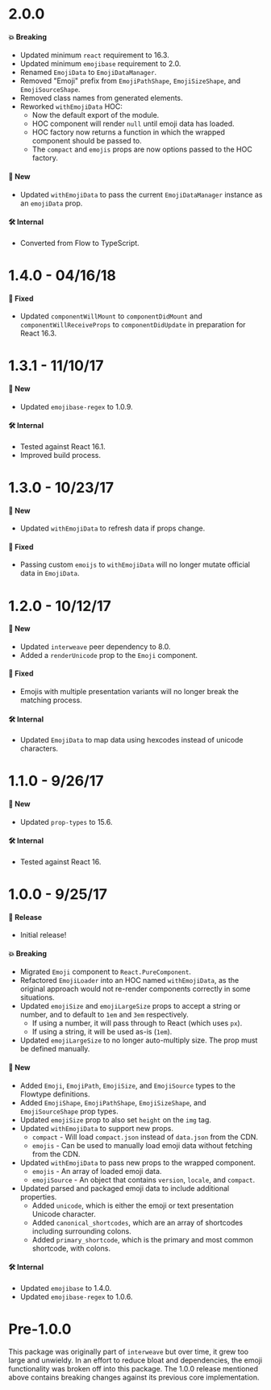 # 2.0.0

#### 💥 Breaking

- Updated minimum `react` requirement to 16.3.
- Updated minimum `emojibase` requirement to 2.0.
- Renamed `EmojiData` to `EmojiDataManager`.
- Removed "Emoji" prefix from `EmojiPathShape`, `EmojiSizeShape`, and `EmojiSourceShape`.
- Removed class names from generated elements.
- Reworked `withEmojiData` HOC:
  - Now the default export of the module.
  - HOC component will render `null` until emoji data has loaded.
  - HOC factory now returns a function in which the wrapped component should be passed to.
  - The `compact` and `emojis` props are now options passed to the HOC factory.

#### 🚀 New

- Updated `withEmojiData` to pass the current `EmojiDataManager` instance as an `emojiData` prop.

#### 🛠 Internal

- Converted from Flow to TypeScript.

# 1.4.0 - 04/16/18

#### 🐞 Fixed

- Updated `componentWillMount` to `componentDidMount` and `componentWillReceiveProps` to
  `componentDidUpdate` in preparation for React 16.3.

# 1.3.1 - 11/10/17

#### 🚀 New

- Updated `emojibase-regex` to 1.0.9.

#### 🛠 Internal

- Tested against React 16.1.
- Improved build process.

# 1.3.0 - 10/23/17

#### 🚀 New

- Updated `withEmojiData` to refresh data if props change.

#### 🐞 Fixed

- Passing custom `emoijs` to `withEmojiData` will no longer mutate official data in `EmojiData`.

# 1.2.0 - 10/12/17

#### 🚀 New

- Updated `interweave` peer dependency to 8.0.
- Added a `renderUnicode` prop to the `Emoji` component.

#### 🐞 Fixed

- Emojis with multiple presentation variants will no longer break the matching process.

#### 🛠 Internal

- Updated `EmojiData` to map data using hexcodes instead of unicode characters.

# 1.1.0 - 9/26/17

#### 🚀 New

- Updated `prop-types` to 15.6.

#### 🛠 Internal

- Tested against React 16.

# 1.0.0 - 9/25/17

#### 🎉 Release

- Initial release!

#### 💥 Breaking

- Migrated `Emoji` component to `React.PureComponent`.
- Refactored `EmojiLoader` into an HOC named `withEmojiData`, as the original approach would not
  re-render components correctly in some situations.
- Updated `emojiSize` and `emojiLargeSize` props to accept a string or number, and to default to
  `1em` and `3em` respectively.
  - If using a number, it will pass through to React (which uses `px`).
  - If using a string, it will be used as-is (`1em`).
- Updated `emojiLargeSize` to no longer auto-multiply size. The prop must be defined manually.

#### 🚀 New

- Added `Emoji`, `EmojiPath`, `EmojiSize`, and `EmojiSource` types to the Flowtype definitions.
- Added `EmojiShape`, `EmojiPathShape`, `EmojiSizeShape`, and `EmojiSourceShape` prop types.
- Updated `emojiSize` prop to also set `height` on the `img` tag.
- Updated `withEmojiData` to support new props.
  - `compact` - Will load `compact.json` instead of `data.json` from the CDN.
  - `emojis` - Can be used to manually load emoji data without fetching from the CDN.
- Updated `withEmojiData` to pass new props to the wrapped component.
  - `emojis` - An array of loaded emoji data.
  - `emojiSource` - An object that contains `version`, `locale`, and `compact`.
- Updated parsed and packaged emoji data to include additional properties.
  - Added `unicode`, which is either the emoji or text presentation Unicode character.
  - Added `canonical_shortcodes`, which are an array of shortcodes including surrounding colons.
  - Added `primary_shortcode`, which is the primary and most common shortcode, with colons.

#### 🛠 Internal

- Updated `emojibase` to 1.4.0.
- Updated `emojibase-regex` to 1.0.6.

# Pre-1.0.0

This package was originally part of `interweave` but over time, it grew too large and unwieldy. In
an effort to reduce bloat and dependencies, the emoji functionality was broken off into this
package. The 1.0.0 release mentioned above contains breaking changes against its previous core
implementation.
